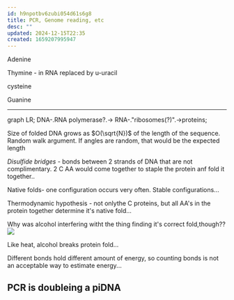 ```yaml
---
id: h9npotbv6zubi054d61s6g8
title: PCR, Genome reading, etc
desc: ""
updated: 2024-12-15T22:35
created: 1659207995947
---
```

Adenine

Thymine - in RNA replaced by u-uracil

cysteine

Guanine

* * *

<div class="mermaid">
  graph LR;
DNA-.RNA polymerase?.-&gt; RNA-."ribosomes(?)".-&gt;proteins;
</div>

Size of folded DNA grows as $O(\sqrt{N})$ of the length of the sequence. Random walk argument. If angles are random, that would be the expected length

_Disulfide bridges_ - bonds between 2 strands of DNA that are not complimentary.
2 C AA would come together to staple the protein anf fold it together..

Native folds- one configuration occurs very often. Stable configurations...

Thermodynamic hypothesis - not onlythe C proteins, but all AA's in the protein together determine it's native fold...

Why was alcohol interfering witht the thing finding it's correct fold,though??![](/assets/images/2022-07-30-21-23-18.png)

Like heat, alcohol breaks protein fold...

Different bonds hold different amount of energy, so counting bonds is not an acceptable way to estimate energy...

## PCR is doubleing a piDNA

